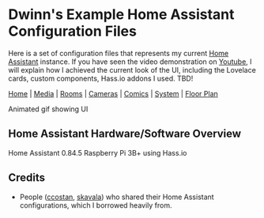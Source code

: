 # Dwinn's Example Home Assistant Configuration Files 

Here is a set of configuration files that represents my current [Home Assistant](https://home-assistant.io) instance. If you have seen the video demonstration on [Youtube](https://www.youtube.com/watch?v=Dw4JFLhTVN8), I will explain how I achieved the current look of the UI, including the Lovelace cards, custom components, Hass.io addons I used. TBD!

[Home](home.md) | [Media](media.md) | [Rooms](rooms.md) | [Cameras](cameras.md) | [Comics](comics.md) | [System](system.md) | [Floor Plan](floorplan.md) 

Animated gif showing UI

## Home Assistant Hardware/Software Overview

Home Assistant 0.84.5
Raspberry Pi 3B+ using Hass.io


## Credits
- People ([ccostan](https://github.com/CCOSTAN/Home-AssistantConfig), [skavala](https://github.com/skalavala/smarthome)) who shared their Home Assistant configurations, which I borrowed heavily from.
